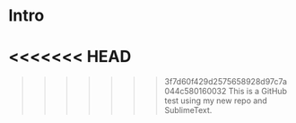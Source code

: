 # Intro
<<<<<<< HEAD
=======

>>>>>>> 3f7d60f429d2575658928d97c7a044c580160032
This is a GitHub test using my new repo and SublimeText.
